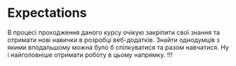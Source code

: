 # Expectations
В процесі проходження даного курсу очікую закріпити свої знання та отримати нові навички в розробці веб-додатків. Знайти однодумців з якими вподальшому можна було б спілкуватися та разом навчатися. Ну і найголовніше отримати роботу в цьому напрямку.
!!!